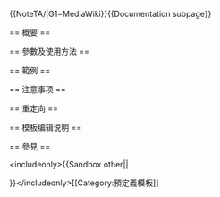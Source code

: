 {{NoteTA<noinclude>/</noinclude><includeonly>|G1=</includeonly>MediaWiki}}{{Documentation subpage}}<!-- 在本行下編輯模板說明 -->

== 概要 ==

== 參數及使用方法 ==

== 範例 ==

== 注意事项 ==

== 重定向 ==

== 模板编辑说明 ==

== 參見 ==

<include<noinclude />only>{{Sandbox other||<!-- 本行下加入模板的分類 -->

}}</include<noinclude />only><noinclude>[[Category:預定義模板]]</noinclude>